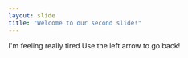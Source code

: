 ```yaml
---
layout: slide
title: "Welcome to our second slide!"
---
```

I'm feeling really tired
Use the left arrow to go back!
